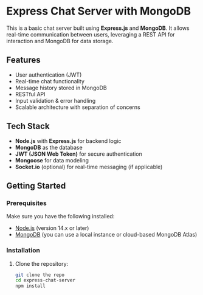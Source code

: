 # Express Chat Server with MongoDB

This is a basic chat server built using **Express.js** and **MongoDB**. It allows real-time communication between users, leveraging a REST API for interaction and MongoDB for data storage.

## Features
- User authentication (JWT)
- Real-time chat functionality
- Message history stored in MongoDB
- RESTful API
- Input validation & error handling
- Scalable architecture with separation of concerns

## Tech Stack
- **Node.js** with **Express.js** for backend logic
- **MongoDB** as the database
- **JWT (JSON Web Token)** for secure authentication
- **Mongoose** for data modeling
- **Socket.io** (optional) for real-time messaging (if applicable)

## Getting Started

### Prerequisites
Make sure you have the following installed:
- [Node.js](https://nodejs.org/) (version 14.x or later)
- [MongoDB](https://www.mongodb.com/) (you can use a local instance or cloud-based MongoDB Atlas)

### Installation

1. Clone the repository:

   ```bash
   git clone the repo
   cd express-chat-server
   npm install 